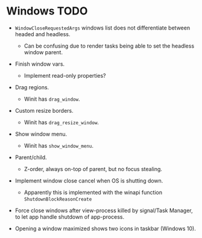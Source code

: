 # Windows TODO

* `WindowCloseRequestedArgs` windows list does not differentiate between headed and headless.
    - Can be confusing due to render tasks being able to set the headless window parent.
* Finish window vars.
    - Implement read-only properties?
* Drag regions.
    - Winit has `drag_window`.
* Custom resize borders.
    - Winit has `drag_resize_window`.
* Show window menu.
    - Winit has `show_window_menu`.
* Parent/child.
    - Z-order, always on-top of parent, but no focus stealing.

* Implement window close cancel when OS is shutting down.
    - Apparently this is implemented with the winapi function `ShutdownBlockReasonCreate`

* Force close windows after view-process killed by signal/Task Manager, to let app handle shutdown of app-process.

* Opening a window maximized shows two icons in taskbar (Windows 10).

